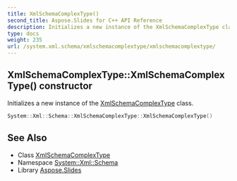 ```yaml
---
title: XmlSchemaComplexType()
second_title: Aspose.Slides for C++ API Reference
description: Initializes a new instance of the XmlSchemaComplexType class.
type: docs
weight: 235
url: /system.xml.schema/xmlschemacomplextype/xmlschemacomplextype/
---
```

## XmlSchemaComplexType::XmlSchemaComplexType() constructor


Initializes a new instance of the [XmlSchemaComplexType](../) class.

```cpp
System::Xml::Schema::XmlSchemaComplexType::XmlSchemaComplexType()
```

## See Also

* Class [XmlSchemaComplexType](../)
* Namespace [System::Xml::Schema](../../)
* Library [Aspose.Slides](../../../)